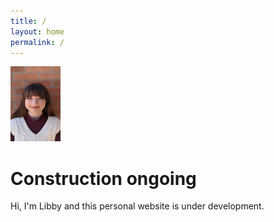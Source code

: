 ```yaml
---
title: /
layout: home
permalink: /
---
```


<img src="graphics/headshot.jpg" alt="Headshot" width=80 height=120>

# Construction ongoing
Hi, I'm Libby and this personal website is under development. 


